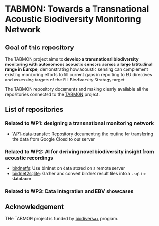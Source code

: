 # TABMON: Towards a Transnational Acoustic Biodiversity Monitoring Network

## Goal of this repository

The TABMON project aims to **develop a transnational biodiversity monitoring with autonomous acoustic sensors across a large latitudinal range in Europe**, demonstrating how acoustic sensing can complement existing monitoring efforts to fill current gaps in reporting to EU directives and assessing targets of the EU Biodiversity Strategy target.

The TABMON repository documents and making clearly available all the repositories connected to the [TABMON](https://www.nina.no/english/TABMON) project.

## List of repositories

### Related to WP1: designing a transnational monitoring network

- [WP1-data-transfer](https://github.com/NINAnor/WP1-data-transfer/tree/main?tab=readme-ov-file): Repository documenting the routine for transfering the data from Google Cloud to our server

### Related to WP2: AI for deriving novel biodiversity insight from acoustic recordings

- [birdnetfs](https://github.com/NINAnor/birdnetfs): Use birdnet on data stored on a remote server
- [birdnet2sqlite](https://github.com/NINAnor/birdnet2sqlite): Gather and convert birdnet result files into a `.sqlite` database

### Related to WP3: Data integration and EBV showcases

## Acknowledgement

THe TABMON project is funded by [biodiversa+](https://www.biodiversa.eu/about-us/) program.

